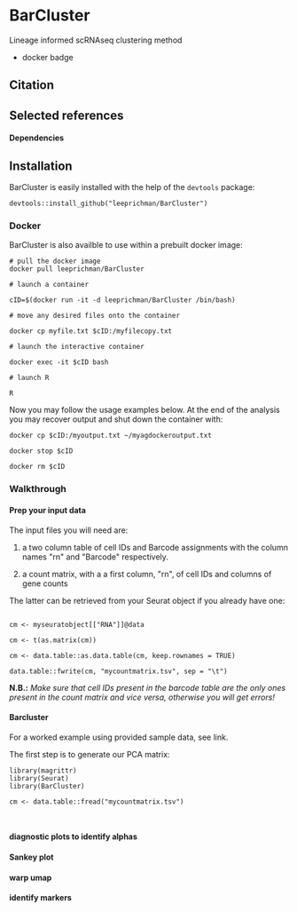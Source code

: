 # BarCluster
Lineage informed scRNAseq clustering method

  * docker badge

## Citation

## Selected references

#### Dependencies

## Installation

BarCluster is easily installed with the help of the `devtools` package:

```
devtools::install_github("leeprichman/BarCluster")
```

### Docker

BarCluster is also availble to use within a prebuilt docker image:

```
# pull the docker image
docker pull leeprichman/BarCluster

# launch a container

cID=$(docker run -it -d leeprichman/BarCluster /bin/bash)

# move any desired files onto the container

docker cp myfile.txt $cID:/myfilecopy.txt

# launch the interactive container

docker exec -it $cID bash

# launch R

R

```

Now you may follow the usage examples below. At the end of the analysis you may recover output and shut down the container with:

```
docker cp $cID:/myoutput.txt ~/myagdockeroutput.txt

docker stop $cID

docker rm $cID

```

### Walkthrough

#### Prep your input data

The input files you will need are:

 1. a two column table of cell IDs and Barcode assignments with the column names "rn" and "Barcode" respectively.

 2. a count matrix, with a a first column, "rn", of cell IDs and columns of gene counts

The latter can be retrieved from your Seurat object if you already have one:

```

cm <- myseuratobject[["RNA"]]@data

cm <- t(as.matrix(cm))

cm <- data.table::as.data.table(cm, keep.rownames = TRUE)

data.table::fwrite(cm, "mycountmatrix.tsv", sep = "\t")

```

**N.B.:** *Make sure that cell IDs present in the barcode table are the only ones present in the count matrix and vice versa, otherwise you will get errors!*

#### Barcluster

For a worked example using provided sample data, see link.

The first step is to generate our PCA matrix:

```
library(magrittr)
library(Seurat)
library(BarCluster)

cm <- data.table::fread("mycountmatrix.tsv")



```

#### diagnostic plots to identify alphas

#### Sankey plot

#### warp umap

#### identify markers
